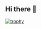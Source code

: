 ## Hi there 👋
[![trophy](https://github-profile-trophy.vercel.app/?username=ryo-ma)](https://github.com/ryo-ma/github-profile-trophy)
<!--
**Aashutoshh01/Aashutoshh01** is a ✨ _special_ ✨ repository because its `README.md` (this file) appears on your GitHub profile.

Here are some ideas to get you started:

- 🔭 I’m currently working on ...
- 🌱 I’m currently learning ...
- 👯 I’m looking to collaborate on ...
- 🤔 I’m looking for help with ...
- 💬 Ask me about ...
- 📫 How to reach me: ...
- 😄 Pronouns: ...
- ⚡ Fun fact: ...
-->
